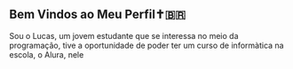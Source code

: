 ## Bem Vindos ao Meu Perfil✝️🇧🇷

Sou o Lucas, um jovem estudante que se interessa no meio da programaçâo,
tive a oportunidade de poder ter um curso de informàtica na escola, o Alura,
nele 
